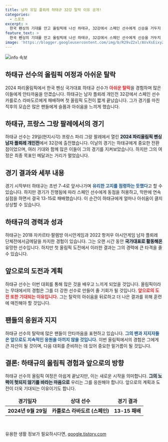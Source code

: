 ```yaml
---
title: 남자 유일 플뢰레 하태규 32강 탈락 이유 공개!
categories:
  - 스포츠
excerpt: >
  한국 펜싱의 기대를 안고 올림픽에 나선 하태규, 32강에서 스페인 선수에게 신승을 거두지 못하고 눈물의 탈락! 첫 올림픽의 쓴맛을 경험한 그의 뒷이야기가 궁금하다.
feature_text: >
  한국 펜싱의 기대를 안고 올림픽에 나선 하태규, 32강에서 스페인 선수에게 신승을 거두지 못하고 눈물의 탈락! 첫 올림픽의 쓴맛을 경험한 그의 뒷이야기가 궁금하다.
image: 'https://blogger.googleusercontent.com/img/b/R29vZ2xl/AVvXsEixyZcFfHzMRdzZMjFBmAUKJYCLCGyLL1o632UiGVXcaFdKo_bkvkuCioo0uUKlGfBVcT3P84aROyZIXSBEx3Aw5nCQ3pTgDom1WDC4m8eifvWiAmWEEVb4x6G_l8C0QH225ldMjyaFvpxGEBGNO37VmDTDMHGhJPq73UglMfDca1-0aw/s1600/blogspot.png'
---
```


<p><img src="https://blogger.googleusercontent.com/img/b/R29vZ2xl/AVvXsEixyZcFfHzMRdzZMjFBmAUKJYCLCGyLL1o632UiGVXcaFdKo_bkvkuCioo0uUKlGfBVcT3P84aROyZIXSBEx3Aw5nCQ3pTgDom1WDC4m8eifvWiAmWEEVb4x6G_l8C0QH225ldMjyaFvpxGEBGNO37VmDTDMHGhJPq73UglMfDca1-0aw/s1600/blogspot.png" alt="info 속보" /></p>

<h2 data-ke-size="size26">하태규 선수의 올림픽 여정과 아쉬운 탈락</h2>

<p data-ke-size="size16">2024 파리올림픽에서 한국 펜싱 국가대표 하태규 선수가 <b><span style="color: #ee2323;">아쉬운 탈락</span></b>을 경험하며 많은 이들에게 안타까움을 안겼습니다. 하태규는 남자 플뢰레 개인전 32강에서 스페인 선수 카를로스 라바도르에게 패배하며 첫 올림픽 도전이 짧게 끝났습니다. 그가 경기를 마친 직후의 모습은 많은 팬들에게 슬픔과 아쉬움을 느끼게 했습니다.</p>

<h2 data-ke-size="size26">하태규, 프랑스 그랑 팔레에서의 경기</h2>

<p data-ke-size="size16">하태규 선수는 29일(현지시각) 프랑스 파리 그랑 팔레에서 열린 <b><span style="background-color: #21538527;">2024 파리올림픽 펜싱 남자 플뢰레 개인전</span></b>에서 32강에 출전했습니다. 이날의 경기는 하태규에게 중요한 전환점이었으며, 여러 기대와 함께 많은 이들이 그의 경기를 지켜보았습니다. 하지만 그의 여정은 최종 목표인 메달과는 거리가 멀었습니다.</p>

<h2 data-ke-size="size26">경기 결과와 세부 내용</h2>

<p data-ke-size="size16">경기 시작부터 하태규는 초반 7-4로 앞서나가며 <b><span style="color: #1a5490;">유리한 고지를 점령하는 듯했다</span></b>고 할 수 있습니다. 하지만 경기가 진행됨에 따라 스페인 선수에게 동점을 허용하고, 막판에 연속 실점을 하면서 결국 13-15로 패배했습니다. 이 순간이 하태규에게 얼마나 아쉬움이 클지 상상할 수 있습니다.</p>

<h2 data-ke-size="size26">하태규의 경력과 성과</h2>

<p data-ke-size="size16">하태규는 2018 자카르타·팔렘방 아시안게임과 2022 항저우 아시안게임 남자 플뢰레 단체전에서금메달을 차지한 경험이 있습니다. 그는 오랜 시간 동안 <b><span style="background-color: #21538527;">국가대표로 활동해온</span></b> 유망한 선수입니다. 하지만 첫 올림픽 도전에서 이러한 결과는 그의 경력에 큰 타격을 줄 수 있습니다.</p>

<h2 data-ke-size="size26">앞으로의 도전과 계획</h2>

<p data-ke-size="size16">하태규 선수는 이번 대회를 통해 많은 것을 배우고 느끼게 되었을 것입니다. 올림픽이라는 무대에서의 경험은 그를 더 강한 선수로 만들어 줄 기회가 될 것입니다. <b><span style="color: #ee2323;">앞으로의 도전 또한 기대되는 이유입니다.</span></b> 그는 탈락의 아쉬움을 뒤로하고 더 나은 결과를 위해 훈련에 매진해야 할 것입니다.</p>

<h2 data-ke-size="size26">팬들의 응원과 지지</h2>

<p data-ke-size="size16">하태규 선수의 탈락에 많은 팬들이 안타까움을 표현하고 있습니다. <b><span style="color: #1a5490;">그의 팬과 지지자들은 앞으로도 지속적인 응원을 아끼지 않을 것입니다.</span></b> 이번 올림픽에서의 경험은 그에게 큰 자산이 될 것이며, 다음 대회를 준비하는 데 있어 중요한 밑거름이 될 것입니다.</p>

<h2 data-ke-size="size26">결론: 하태규의 올림픽 경험과 앞으로의 방향</h2>

<p data-ke-size="size16">하태규 선수의 올림픽 여정은 아쉽게 끝났지만, 이는 새로운 시작을 의미합니다. <b><span style="background-color: #21538527;">그의 노력이 헛되지 않기를 바라는 마음으로</span></b> 우리는 그를 응원해야 합니다. 앞으로의 계획과 도전이 더욱 기대되는 이유이기도 합니다.</p>

<table style="width: 100%; border-collapse: collapse;">
    <thead>
        <tr>
            <td style="text-align: center; height: 17px;"><b>경기일자</b></td>
            <td style="text-align: center; height: 17px;"><b>상대 선수</b></td>
            <td style="text-align: center; height: 17px;"><b>경기 결과</b></td>
        </tr>
    </thead>
    <tbody>
        <tr>
            <td style="text-align: center; height: 17px;"><b>2024년 9월 29일</b></td>
            <td style="text-align: center; height: 17px;"><b>카를로스 라바도르 (스페인)</b></td>
            <td style="text-align: center; height: 17px;"><b>13-15 패배</b></td>
        </tr>
    </tbody>
</table>

<p data-ke-size="size16">&nbsp;</p>
유용한 생활 정보가 필요하시다면, <a href="https://qoogle.tistory.com" rel="dofollow">qoogle.tistory.com</a>


